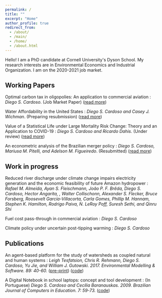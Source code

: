 ```yaml
---
permalink: /
title: ""
excerpt: "Home"
author_profile: true
redirect_from: 
  - /about/
  - /main/  
  - /home/  
  - /about.html
---
```


Hello! I am a PhD candidate at Cornell University's Dyson School. My research interests are in Environmental Economics and Industrial Organization. I am on the 2020-2021 job market.


## Working Papers

Optimal carbon tax in oligopolies: An application to commercial aviation
:   _Diego S. Cardoso_. (Job Market Paper) ([read more](https://www.diegoscardoso.com/research/optimal_carbon_tax_in_oligopolies))

Water Affordability in the United States
:   _Diego S. Cardoso and Casey J. Wichman_. (Preparing resubmission) ([read more](https://www.diegoscardoso.com/research/water_affordability_US))

Value of a Statistical Life under Large Mortality Risk Change: Theory and an Application to COVID-19
:   _Diego S. Cardoso and Ricardo Dahis_. (Under review) ([read more](https://www.diegoscardoso.com/research/vsl_large_risk))

An econometric analysis of the Brazilian merger policy
:   _Diego S. Cardoso, Mariusa M. Pitelli, and Adelson M. Figueiredo_. (Resubmitted) ([read more](https://www.diegoscardoso.com/research/brazil_merger_policy))

## Work in progress

Reduced river discharge under climate change impairs electricity generation and the economic feasibility of future Amazon hydropower
:   _Rafael M. Almeida, Ayan S. Fleischmann, João P. F. Brêda, Diego S. Cardoso, Hector Angarita, , Walter Collischonn, Alexander S. Flecker, Bruce Forsberg, Roosevelt García-Villacorta, Carla Gomes, Phillip M. Hannam, Stephen K. Hamilton, Rodrigo Paiva, N. LeRoy Poff, Suresh Sethi, and Qinru Shi_

Fuel cost pass-through in commercial aviation
:   _Diego S. Cardoso_

Climate policy under uncertain post-tipping warming
:   _Diego S. Cardoso_


## Publications

An agent-based platform for the study of watersheds as coupled natural and human systems
:   _Leigh Tesfatsion, Chris R. Rehmann, Diego S. Cardoso, Yu Jie, and William J. Gutowski. 2017. Environmental Modelling & Software. 89: 40-60._ ([pre-print](http://dscardoso.github.io/files/papers/WACCShedPlatform.Preprint.pdf)) ([code](https://bitbucket.org/waccproject/waccshedsoftwareplatform/overview))
 
A Digital Notebook in school laptops: concept and tool development
:   (In Portuguese) _Diego S. Cardoso and Cecília Baranauskas. 2009. Brazilian Journal of Computers in Education. 7: 59-73._ ([code](https://code.google.com/archive/p/cadernodigital))
